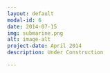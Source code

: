 ```yaml
---
layout: default
modal-id: 6
date: 2014-07-15
img: submarine.png
alt: image-alt
project-date: April 2014
description: Under Construction

---
```

